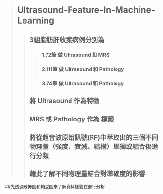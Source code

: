 ># Ultrasound-Feature-In-Machine-Learning
>>## 3組脂肪肝收案病例分別為
>>>### 1.72筆 做 Ultrasound 和 MRS 
>>>### 2.111筆 做 Ultrasound 和 Pathology
>>>### 3.74筆 做 Ultrasound 和 Pathology
>>## 將 Ultrasound 作為特徵 
>>## MRS 或 Pathology 作為 標籤
>>## 將從超音波原始訊號(RF)中萃取出的三個不同物理量（強度、衰減、結構）單獨或結合後進行分類
>>## 藉此了解不同物理量結合對準確度的影響

##先透過散佈圖和箱型圖來了解資料樣貌在進行分析
